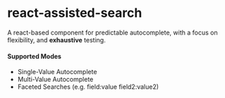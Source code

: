 # react-assisted-search

A react-based component for predictable autocomplete, with a focus on flexibility, and **exhaustive** testing.

#### Supported Modes

* Single-Value Autocomplete
* Multi-Value Autocomplete
* Faceted Searches (e.g. field:value field2:value2)
